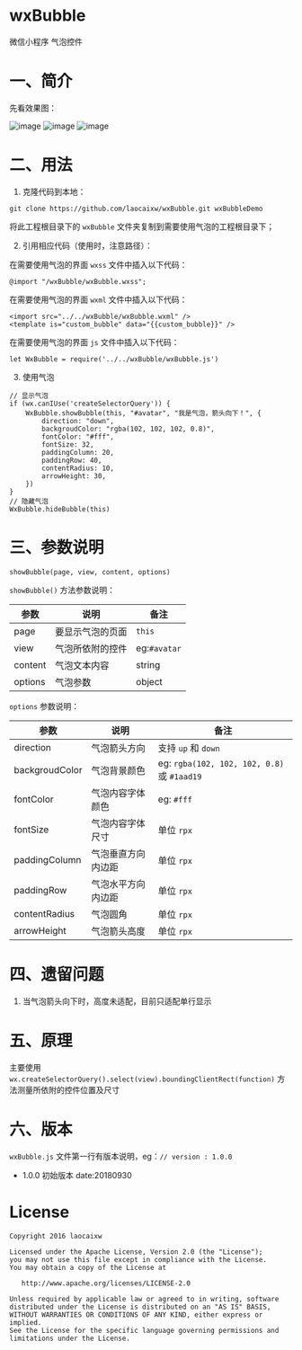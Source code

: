 # wxBubble
微信小程序 气泡控件

# 一、简介

先看效果图：

![image](https://raw.githubusercontent.com/laocaixw/wxBubble/master/screen/0.jpg)
![image](https://raw.githubusercontent.com/laocaixw/wxBubble/master/screen/1.jpg)
![image](https://raw.githubusercontent.com/laocaixw/wxBubble/master/screen/2.jpg)

# 二、用法

1. 克隆代码到本地：

```
git clone https://github.com/laocaixw/wxBubble.git wxBubbleDemo
```

将此工程根目录下的 `wxBubble` 文件夹复制到需要使用气泡的工程根目录下；

2. 引用相应代码（使用时，注意路径）：

在需要使用气泡的界面 `wxss` 文件中插入以下代码：
```
@import "/wxBubble/wxBubble.wxss";
```

在需要使用气泡的界面 `wxml` 文件中插入以下代码：
```
<import src="../../wxBubble/wxBubble.wxml" />
<template is="custom_bubble" data="{{custom_bubble}}" />
```

在需要使用气泡的界面 `js` 文件中插入以下代码：
```
let WxBubble = require('../../wxBubble/wxBubble.js')
```

3. 使用气泡

```
// 显示气泡
if (wx.canIUse('createSelectorQuery')) {
    WxBubble.showBubble(this, "#avatar", "我是气泡，箭头向下！", {
        direction: "down",
        backgroudColor: "rgba(102, 102, 102, 0.8)",
        fontColor: "#fff",
        fontSize: 32,
        paddingColumn: 20,
        paddingRow: 40,
        contentRadius: 10,
        arrowHeight: 30,
    })
}
// 隐藏气泡
WxBubble.hideBubble(this)
```

# 三、参数说明

```
showBubble(page, view, content, options)
```

`showBubble()` 方法参数说明：

参数|说明|备注
---|---|---
page|要显示气泡的页面|`this`
view|气泡所依附的控件|eg:`#avatar`
content|气泡文本内容|string
options|气泡参数|object

`options` 参数说明：

参数|说明|备注
---|---|---
direction|气泡箭头方向|支持 `up` 和 `down`
backgroudColor|气泡背景颜色|eg: `rgba(102, 102, 102, 0.8)` 或 `#1aad19`
fontColor|气泡内容字体颜色|eg: `#fff`
fontSize|气泡内容字体尺寸|单位 `rpx`
paddingColumn|气泡垂直方向内边距|单位 `rpx`
paddingRow|气泡水平方向内边距|单位 `rpx`
contentRadius|气泡圆角|单位 `rpx`
arrowHeight|气泡箭头高度|单位 `rpx`

# 四、遗留问题

1. 当气泡箭头向下时，高度未适配，目前只适配单行显示

# 五、原理

主要使用 `wx.createSelectorQuery().select(view).boundingClientRect(function)` 方法测量所依附的控件位置及尺寸

# 六、版本

`wxBubble.js` 文件第一行有版本说明，eg：`// version : 1.0.0`

- 1.0.0 初始版本 date:20180930

# License

    Copyright 2016 laocaixw
    
    Licensed under the Apache License, Version 2.0 (the "License");
    you may not use this file except in compliance with the License.
    You may obtain a copy of the License at
    
       http://www.apache.org/licenses/LICENSE-2.0
    
    Unless required by applicable law or agreed to in writing, software
    distributed under the License is distributed on an "AS IS" BASIS,
    WITHOUT WARRANTIES OR CONDITIONS OF ANY KIND, either express or implied.
    See the License for the specific language governing permissions and
    limitations under the License.